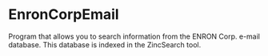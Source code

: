# EnronCorpEmail
Program that allows you to search information from the ENRON Corp. e-mail database. This database is indexed in the ZincSearch tool.
